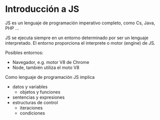 # Introducción a JS #

JS es un lenguaje de programación imperativo completo, como Cs, Java, PHP ...

JS se ejecuta siempre en un entorno determinado por ser un lenguaje interpretado. El entorno proporciona el interprete o motor (engine) de JS.

Posibles entornos:

- Navegador, e.g. motor V8 de Chrome
- Node, también utiliza el moto V8

Como lenguaje de programación JS implica
- datos y variables
    - objetos y funciones
- sentencias y expresiones
- estructuras de control
    - iteraciones
    - condiciones